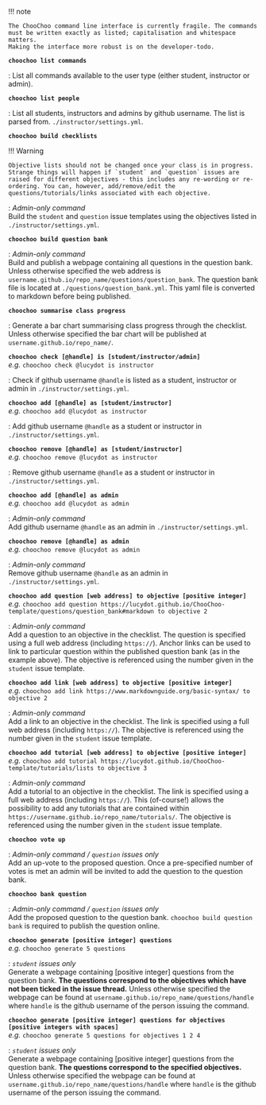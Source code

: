 !!! note

    The ChooChoo command line interface is currently fragile. The commands must be written exactly as listed; capitalisation and whitespace matters. 
    Making the interface more robust is on the developer-todo.

**`choochoo list commands`**

:   List all commands available to the user type (either student, instructor or admin).

**`choochoo list people`**

:   List all students, instructors and admins by github username. The list is parsed from. `./instructor/settings.yml`.

**`choochoo build checklists`**
    
!!! Warning

    Objective lists should not be changed once your class is in progress. Strange things will happen if `student` and `question` issues are raised for different objectives - this includes any re-wording or re-ordering. You can, however, add/remove/edit the questions/tutorials/links associated with each objective.

:   *Admin-only command*  
    Build the `student` and `question` issue templates using the objectives listed in `./instructor/settings.yml`.

**`choochoo build question bank`**
    
:   *Admin-only command*  
    Build and publish a webpage containing all questions in the question bank. Unless otherwise specified the web address is `username.github.io/repo_name/questions/question_bank`. The question bank file is located at `./questions/question_bank.yml`. This yaml file is converted to markdown before being published.

**`choochoo summarise class progress`**

:   Generate a bar chart summarising class progress through the checklist. Unless otherwise specified the bar chart will be published at `username.github.io/repo_name/`. 

**`choochoo check [@handle] is [student/instructor/admin]`**    
*e.g.* `choochoo check @lucydot is instructor`

:    Check if github username `@handle` is listed as a student, instructor or admin in `./instructor/settings.yml`.

**`choochoo add [@handle] as [student/instructor]`**    
*e.g.* `choochoo add @lucydot as instructor`

:    Add github username `@handle` as a student or instructor in `./instructor/settings.yml`.

**`choochoo remove [@handle] as [student/instructor]`**     
*e.g.* `choochoo remove @lucydot as instructor`

:    Remove github username `@handle` as a student or instructor in `./instructor/settings.yml`.

**`choochoo add [@handle] as admin`**       
*e.g.* `choochoo add @lucydot as admin`

:    *Admin-only command*  
    Add github username `@handle` as an admin in `./instructor/settings.yml`.

**`choochoo remove [@handle] as admin`**        
*e.g.* `choochoo remove @lucydot as admin`

:    *Admin-only command*  
    Remove github username `@handle` as an admin in `./instructor/settings.yml`.
    
**`choochoo add question [web address] to objective [positive integer]`**        
*e.g.* `choochoo add question https://lucydot.github.io/ChooChoo-template/questions/question_bank#markdown to objective 2`

:    *Admin-only command*  
    Add a question to an objective in the checklist. The question is specified using a full web address (including `https://`). Anchor links can be used to link to particular question within the published question bank (as in the example above). The objective is referenced using the number given in the `student` issue template.

**`choochoo add link [web address] to objective [positive integer]`**       
*e.g.* `choochoo add link https://www.markdownguide.org/basic-syntax/ to objective 2`

:   *Admin-only command*  
    Add a link to an objective in the checklist. The link is specified using a full web address (including `https://`). The objective is referenced using the number given in the `student` issue template.

**`choochoo add tutorial [web address] to objective [positive integer]`**       
*e.g.* `choochoo add tutorial https://lucydot.github.io/ChooChoo-template/tutorials/lists to objective 3`

:   *Admin-only command*  
    Add a tutorial to an objective in the checklist. The link is specified using a full web address (including `https://`). This (of-course!) allows the possibility to add any tutorials that are contained within `https://username.github.io/repo_name/tutorials/`. The objective is referenced using the number given in the `student` issue template.

**`choochoo vote up`**

:    *Admin-only command / `question` issues only*  
    Add an up-vote to the proposed question. Once a pre-specified number of votes is met an admin will be invited to add the question to the question bank.

**`choochoo bank question`**

:   *Admin-only command / `question` issues only*  
    Add the proposed question to the question bank. `choochoo build question bank` is required to publish the question online.

**`choochoo generate [positive integer] questions`**    
*e.g.* `choochoo generate 5 questions`

:    *`student` issues only*  
     Generate a webpage containing [positive integer] questions from the question bank. **The questions correspond to the objectives which have not been ticked in the issue thread.** Unless otherwise specified the webpage can be found at `username.github.io/repo_name/questions/handle` where `handle` is the github username of the person issuing the command.

**`choochoo generate [positive integer] questions for objectives [positive integers with spaces]`**     
*e.g.* `choochoo generate 5 questions for objectives 1 2 4`

:   *`student` issues only*  
     Generate a webpage containing [positive integer] questions from the question bank. **The questions correspond to the specified objectives.** Unless otherwise specified the webpage can be found at `username.github.io/repo_name/questions/handle` where `handle` is the github username of the person issuing the command.

